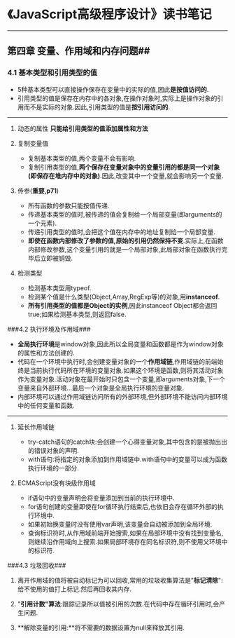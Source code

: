# 《JavaScript高级程序设计》读书笔记 #

----------


## 第四章  变量、作用域和内存问题##
### 4.1 基本类型和引用类型的值 ###
- 5种基本类型可以直接操作保存在变量中的实际的值,因此**是按值访问的**.
- 引用类型的值是保存在内存中的各对象,在操作对象时,实际上是操作对象的引用而不是实际的对象.因此,引用类型的值是**按引用访问的**.

----------

1. 动态的属性
	**只能给引用类型的值添加属性和方法**

2. 复制变量值
	- 复制基本类型的值,两个变量不会有影响.
	- 复制引用类型的值,**两个保存在变量对象中的变量引用的都是同一个对象(即保存在堆内存中的对象)**.因此,改变其中一个变量,就会影响另一个变量.

3. 传参(**重要,p71**)
	- 所有函数的参数只能按值传递.
	- 传递基本类型的值时,被传递的值会复制给一个局部变量(即arguments的一个元素).
	- 传递引用类型的值时,会把这个值在内存中的地址复制给一个局部变量.
	- **即使在函数内部修改了参数的值,原始的引用仍然保持不变**.实际上,在函数内部修改参数,这个变量引用的就是一个局部对象,此局部对象在函数执行完毕后立即被销毁.

4. 检测类型
	- 检测基本类型用typeof.
	- 检测某个值是什么类型(Object,Array,RegExp等)的对象,用**instanceof**.
	- **所有引用类型的值都是Object的实例**,因此instanceof Object都会返回true;如果检测基本类型,则返回false.

###4.2 执行环境及作用域###
- **全局执行环境**是window对象,因此所以全局变量和函数都是作为window对象的属性和方法创建的.
- 代码在一个环境中执行时,会创建变量对象的一个**作用域链**,作用域链的前端始终是当前执行代码所在环境的变量对象.如果这个环境是函数,则将其活动对象作为变量对象.活动对象在最开始时只包含一个变量,即arguments对象,下一个变量来自外部环境...最后一个对象是全局执行环境的变量对象.
- 内部环境可以通过作用域链访问所有的外部环境,但外部环境不能访问内部环境中的任何变量和函数.

----------
1. 延长作用域链
	- try-catch语句的catch块:会创建一个心得变量对象,其中包含的是被抛出出的错误对象的声明.
	- with语句:将指定的对象添加到作用域链中.with语句中的变量可以成为函数执行环境的一部分.
	
2. ECMAScript没有块级作用域
	- if语句中的变量声明会将变量添加到当前的执行环境中.
	- for语句创建的变量即使在for循环执行结束后,也依旧会存在循环外部的执行环境中.
	- 如果初始换变量时没有使用var声明,该变量会自动被添加到全局环境.
	- 查询标识符时,从作用域前端开始搜索,如果在局部环境中没有找到变量名,则继续沿作用域向上搜索.如果局部环境存在同名标识符,则不使用父环境中的标识符.

###4.3 垃圾回收###
1. 离开作用域的值将被自动标记为可以回收,常用的垃圾收集算法是"**标记清除**":给不使用的值打上标记.然后再回收其内存.

2. "**引用计数"算法**:跟踪记录所以值被引用的次数.在代码中存在循环引用时,会产生问题.

3. **解除变量的引用:**将不需要的数据设置为null来释放其引用.